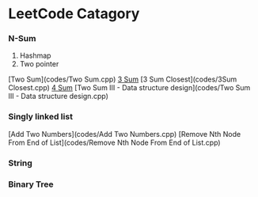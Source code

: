 LeetCode Catagory
========

### N-Sum

1. Hashmap
2. Two pointer

[Two Sum](codes/Two Sum.cpp)
[3 Sum](codes/3Sum.cpp)
[3 Sum Closest](codes/3Sum Closest.cpp)
[4 Sum](codes/4Sum.cpp)
[Two Sum III - Data structure design](codes/Two Sum III - Data structure design.cpp)

### Singly linked list

[Add Two Numbers](codes/Add Two Numbers.cpp)
[Remove Nth Node From End of List](codes/Remove Nth Node From End of List.cpp)

### String


### Binary Tree
